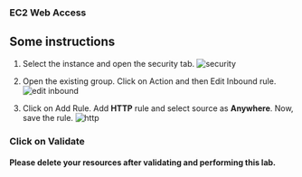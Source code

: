 ### EC2 Web Access

## Some instructions

1.	Select the instance and open the security tab. ![security](https://user-images.githubusercontent.com/84078733/192541070-e0125336-a855-4de9-9841-164a016fadc1.png)

2.	Open the existing group. Click on Action and then Edit Inbound rule. ![edit inbound](https://user-images.githubusercontent.com/84078733/192541619-f270dab3-d763-431f-8cbd-7e71d757b0e4.png)

3.	Click on Add Rule. Add **HTTP** rule and select source as **Anywhere**. Now, save the rule. ![http](https://user-images.githubusercontent.com/84078733/192578071-2ded33e7-8210-4e7c-b289-25a17bd99d06.png)

### Click on Validate

#### Please delete your resources after validating and performing this lab.
